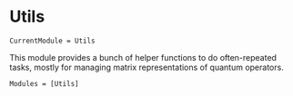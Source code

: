 # Utils
```@meta
CurrentModule = Utils
```

This module provides a bunch of helper functions to do often-repeated tasks,
    mostly for managing matrix representations of quantum operators.

```@autodocs
Modules = [Utils]
```

